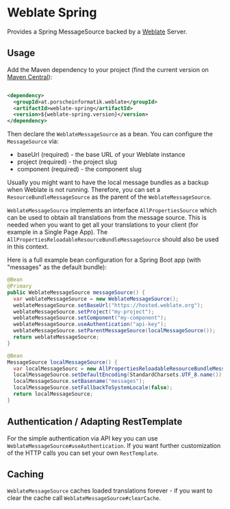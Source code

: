 # Weblate Spring

Provides a Spring MessageSource backed by a [Weblate](https://weblate.org/) Server.

## Usage

Add the Maven dependency to your project (find the current version
on [Maven Central](https://search.maven.org/search?q=g:at.porscheinformatik.weblate%20AND%20a:weblate-spring&core=gav)):

```xml

<dependency>
  <groupId>at.porscheinformatik.weblate</groupId>
  <artifactId>weblate-spring</artifactId>
  <version>${weblate-spring.version}</version>
</dependency>
```

Then declare the `WeblateMessageSource` as a bean. You can configure the `MessageSource` via:

- baseUrl (required) - the base URL of your Weblate instance
- project (required) - the project slug
- component (required) - the component slug

Usually you might want to have the local message bundles as a backup when Weblate is not running. Therefore, you can
set a `ResourceBundleMessageSource` as the parent of the `WeblateMessageSource`.

`WeblateMessageSource` implements an interface `AllPropertiesSource` which can be used to obtain all translations from
the message source. This is needed when you want to get all your translations to your client (for example in a Single
Page App). The `AllPropertiesReloadableResourceBundleMessageSource` should also be used in this context.

Here is a full example bean configuration for a Spring Boot app (with "messages" as the default bundle):

```java
@Bean
@Primary
public WeblateMessageSource messageSource() {
  var weblateMessageSource = new WeblateMessageSource();
  weblateMessageSource.setBaseUrl("https://hosted.weblate.org");
  weblateMessageSource.setProject("my-project");
  weblateMessageSource.setComponent("my-component");
  weblateMessageSource.useAuthentication("api-key");
  weblateMessageSource.setParentMessageSource(localMessageSource());
  return weblateMessageSource;
}

@Bean
MessageSource localMessageSource() {
  var localMessageSourc = new AllPropertiesReloadableResourceBundleMessageSource();
  localMessageSource.setDefaultEncoding(StandardCharsets.UTF_8.name());
  localMessageSource.setBasename("messages");
  localMessageSource.setFallbackToSystemLocale(false);
  return localMessageSource;
}
```

## Authentication / Adapting RestTemplate

For the simple authentication via API key you can use `WeblateMessageSource#useAuthentication`. If you want further
customization of the HTTP calls you can set your own `RestTemplate`. 

## Caching

`WeblateMessageSource` caches loaded translations forever - if you want to clear the cache call 
`WeblateMessageSource#clearCache`.
